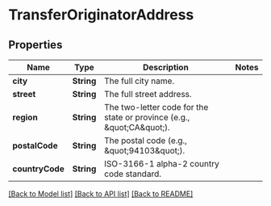 # TransferOriginatorAddress

## Properties
Name | Type | Description | Notes
------------ | ------------- | ------------- | -------------
**city** | **String** | The full city name. | 
**street** | **String** | The full street address. | 
**region** | **String** | The two-letter code for the state or province (e.g., \&quot;CA\&quot;). | 
**postalCode** | **String** | The postal code (e.g., \&quot;94103\&quot;). | 
**countryCode** | **String** | ISO-3166-1 alpha-2 country code standard. | 

[[Back to Model list]](../README.md#documentation-for-models) [[Back to API list]](../README.md#documentation-for-api-endpoints) [[Back to README]](../README.md)


